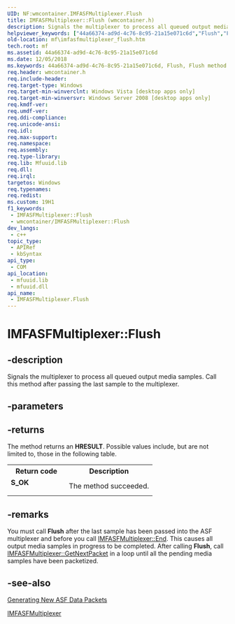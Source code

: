 ```yaml
---
UID: NF:wmcontainer.IMFASFMultiplexer.Flush
title: IMFASFMultiplexer::Flush (wmcontainer.h)
description: Signals the multiplexer to process all queued output media samples. Call this method after passing the last sample to the multiplexer.
helpviewer_keywords: ["44a66374-ad9d-4c76-8c95-21a15e071c6d","Flush","Flush method [Media Foundation]","Flush method [Media Foundation]","IMFASFMultiplexer interface","IMFASFMultiplexer interface [Media Foundation]","Flush method","IMFASFMultiplexer.Flush","IMFASFMultiplexer::Flush","mf.imfasfmultiplexer_flush","wmcontainer/IMFASFMultiplexer::Flush"]
old-location: mf\imfasfmultiplexer_flush.htm
tech.root: mf
ms.assetid: 44a66374-ad9d-4c76-8c95-21a15e071c6d
ms.date: 12/05/2018
ms.keywords: 44a66374-ad9d-4c76-8c95-21a15e071c6d, Flush, Flush method [Media Foundation], Flush method [Media Foundation],IMFASFMultiplexer interface, IMFASFMultiplexer interface [Media Foundation],Flush method, IMFASFMultiplexer.Flush, IMFASFMultiplexer::Flush, mf.imfasfmultiplexer_flush, wmcontainer/IMFASFMultiplexer::Flush
req.header: wmcontainer.h
req.include-header: 
req.target-type: Windows
req.target-min-winverclnt: Windows Vista [desktop apps only]
req.target-min-winversvr: Windows Server 2008 [desktop apps only]
req.kmdf-ver: 
req.umdf-ver: 
req.ddi-compliance: 
req.unicode-ansi: 
req.idl: 
req.max-support: 
req.namespace: 
req.assembly: 
req.type-library: 
req.lib: Mfuuid.lib
req.dll: 
req.irql: 
targetos: Windows
req.typenames: 
req.redist: 
ms.custom: 19H1
f1_keywords:
 - IMFASFMultiplexer::Flush
 - wmcontainer/IMFASFMultiplexer::Flush
dev_langs:
 - c++
topic_type:
 - APIRef
 - kbSyntax
api_type:
 - COM
api_location:
 - mfuuid.lib
 - mfuuid.dll
api_name:
 - IMFASFMultiplexer.Flush
---
```


# IMFASFMultiplexer::Flush


## -description

Signals the multiplexer to process all queued output media samples. Call this method after passing the last sample to the multiplexer.

## -parameters

## -returns

The method returns an <b>HRESULT</b>. Possible values include, but are not limited to, those in the following table.

<table>
<tr>
<th>Return code</th>
<th>Description</th>
</tr>
<tr>
<td width="40%">
<dl>
<dt><b>S_OK</b></dt>
</dl>
</td>
<td width="60%">
The method succeeded.

</td>
</tr>
</table>

## -remarks

You must call <b>Flush</b> after the last sample has been passed into the ASF multiplexer and before you call <a href="https://docs.microsoft.com/windows/desktop/api/wmcontainer/nf-wmcontainer-imfasfmultiplexer-end">IMFASFMultiplexer::End</a>. This causes all output media samples in progress to be completed. After calling <b>Flush</b>, call <a href="https://docs.microsoft.com/windows/desktop/api/wmcontainer/nf-wmcontainer-imfasfmultiplexer-getnextpacket">IMFASFMultiplexer::GetNextPacket</a> in a loop until all the pending media samples have been packetized.

## -see-also

<a href="https://docs.microsoft.com/windows/desktop/medfound/generating-new-asf-data-packets">Generating New ASF Data Packets</a>



<a href="https://docs.microsoft.com/windows/desktop/api/wmcontainer/nn-wmcontainer-imfasfmultiplexer">IMFASFMultiplexer</a>

